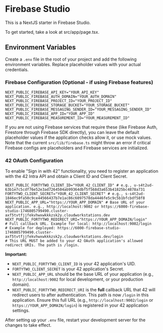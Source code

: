 # Firebase Studio

This is a NextJS starter in Firebase Studio.

To get started, take a look at src/app/page.tsx.

## Environment Variables

Create a `.env` file in the root of your project and add the following environment variables. Replace placeholder values with your actual credentials.

### Firebase Configuration (Optional - if using Firebase features)

```env
NEXT_PUBLIC_FIREBASE_API_KEY="YOUR_API_KEY"
NEXT_PUBLIC_FIREBASE_AUTH_DOMAIN="YOUR_AUTH_DOMAIN"
NEXT_PUBLIC_FIREBASE_PROJECT_ID="YOUR_PROJECT_ID"
NEXT_PUBLIC_FIREBASE_STORAGE_BUCKET="YOUR_STORAGE_BUCKET"
NEXT_PUBLIC_FIREBASE_MESSAGING_SENDER_ID="YOUR_MESSAGING_SENDER_ID"
NEXT_PUBLIC_FIREBASE_APP_ID="YOUR_APP_ID"
NEXT_PUBLIC_FIREBASE_MEASUREMENT_ID="YOUR_MEASUREMENT_ID"
```

If you are not using Firebase services that require these (like Firebase Auth, Firestore through Firebase SDK directly), you can leave the default placeholder values if the application checks allow it, or use mock values. Note that the current `src/lib/firebase.ts` might throw an error if critical Firebase configs are placeholders and Firebase services are initialized.

### 42 OAuth Configuration

To enable "Sign in with 42" functionality, you need to register an application with the 42 Intra API and obtain a Client ID and Client Secret.

```env
NEXT_PUBLIC_FORTYTWO_CLIENT_ID="YOUR_42_CLIENT_ID" # e.g., u-s4t2ud-63b1e7c5cdf76e52e3ad7264504ab99364dbf5f568d3a653b41825bc4878a731
FORTYTWO_CLIENT_SECRET="YOUR_42_CLIENT_SECRET" # e.g., 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
NEXT_PUBLIC_APP_URL="https://YOUR_APP_DOMAIN" # Base URL of your application. e.g., http://localhost:9002 or https://6000-firebase-studio-1746805799490.cluster-axf5tvtfjjfekvhwxwkkkzsk2y.cloudworkstations.dev
NEXT_PUBLIC_FORTYTWO_REDIRECT_URI="https://YOUR_APP_DOMAIN/login" 
# Full callback URL. Example for local: http://localhost:9002/login
# Example for deployed: https://6000-firebase-studio-1746805799490.cluster-axf5tvtfjjfekvhwxwkkkzsk2y.cloudworkstations.dev/login
# This URL MUST be added to your 42 OAuth application's allowed redirect URIs. The path is /login.
```

**Important:** 
- `NEXT_PUBLIC_FORTYTWO_CLIENT_ID` is your 42 application's UID.
- `FORTYTWO_CLIENT_SECRET` is your 42 application's Secret.
- `NEXT_PUBLIC_APP_URL` should be the base URL of your application (e.g., `http://localhost:9002` for local development, or your production domain).
- `NEXT_PUBLIC_FORTYTWO_REDIRECT_URI` is the **full** callback URL that 42 will redirect users to after authentication. This path is now `/login` in this application. Ensure this full URL (e.g., `http://localhost:9002/login` or `https://YOUR_APP_DOMAIN/login`) is registered in your 42 application settings.

After setting up your `.env` file, restart your development server for the changes to take effect.

